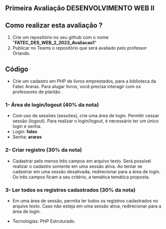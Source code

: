 ##  Primeira Avaliação DESENVOLVIMENTO WEB II



##  Como realizar esta avaliação ?

1. Crie um repositório no seu github com o nome "<b>FATEC_DES_WEB_2_2023_Avaliacao1</b>"
2. Publicar no Teams o repositório que será avaliado pelo professor Orlando.


##   Código

- Crie um cadastro em PHP de livros emprestados, para a biblioteca da Fatec Araras. Para alugar livros, você precisa interagir com os professores de plantão .

###  1- Área de login/logout (40% da nota)
- Com uso de sessões (sessões), crie uma área de login. Permitir cessar sessão (logout). Para realizar o login/logout, é necessário ter um único login e senha.
- Login: <b>fatec</b>
- Senha: <b>araras</b>

###  2- Criar registro (30% da nota)
- Cadastrar pelo menos três campos em arquivo texto. Será possível realizar o cadastro somente em uma sessão ativa. Ao tentar se cadastrar em uma sessão desativada, redirecionar para a área de login.
Os três campos ficam a seu critério, a temática temática proposta.

###  3- Ler todos os registros cadastrados (30% da nota)
- Em uma área de sessão, permita ler todos os registros cadastrados no arquivo texto. Caso não esteja em uma sessão ativa, redirecionar para a área de login.

- Tecnologias: PHP Estruturado.



